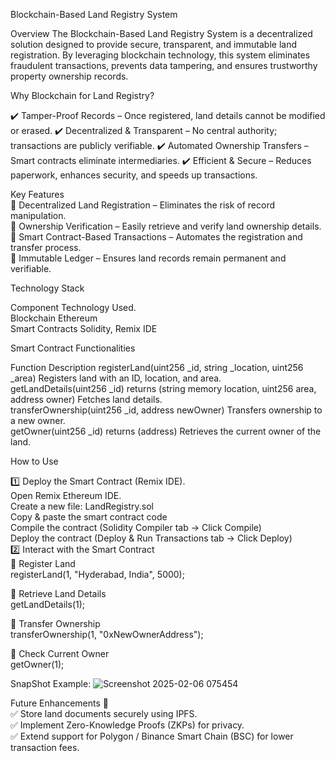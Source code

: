 Blockchain-Based Land Registry System


Overview
The Blockchain-Based Land Registry System is a decentralized solution designed to provide secure, transparent, and immutable land registration. By leveraging blockchain technology, this system eliminates fraudulent transactions, prevents data tampering, and ensures trustworthy property ownership records.

Why Blockchain for Land Registry? 

✔️ Tamper-Proof Records – Once registered, land details cannot be modified or erased.
✔️ Decentralized & Transparent – No central authority; transactions are publicly verifiable.
✔️ Automated Ownership Transfers – Smart contracts eliminate intermediaries.
✔️ Efficient & Secure – Reduces paperwork, enhances security, and speeds up transactions.

Key Features  
🔹 Decentralized Land Registration – Eliminates the risk of record manipulation.  
🔹 Ownership Verification – Easily retrieve and verify land ownership details.   
🔹 Smart Contract-Based Transactions – Automates the registration and transfer process.  
🔹 Immutable Ledger – Ensures land records remain permanent and verifiable.  

Technology Stack

Component	Technology Used.  
Blockchain	Ethereum   
Smart Contracts	Solidity, Remix IDE   

Smart Contract Functionalities    

Function	Description
registerLand(uint256 _id, string _location, uint256 _area)	Registers land with an ID, location, and area.  
getLandDetails(uint256 _id) returns (string memory location, uint256 area, address owner)	Fetches land details.   
transferOwnership(uint256 _id, address newOwner)	Transfers ownership to a new owner.   
getOwner(uint256 _id) returns (address)	Retrieves the current owner of the land.  

How to Use

1️⃣ Deploy the Smart Contract (Remix IDE).  
Open Remix Ethereum IDE.   
Create a new file: LandRegistry.sol   
Copy & paste the smart contract code   
Compile the contract (Solidity Compiler tab → Click Compile)   
Deploy the contract (Deploy & Run Transactions tab → Click Deploy)  
2️⃣ Interact with the Smart Contract  
📌 Register Land    
registerLand(1, "Hyderabad, India", 5000);

📌 Retrieve Land Details   
getLandDetails(1);

📌 Transfer Ownership   
transferOwnership(1, "0xNewOwnerAddress");

📌 Check Current Owner   
getOwner(1);

SnapShot Example:
![Screenshot 2025-02-06 075454](https://github.com/user-attachments/assets/6e09919b-f52f-48dd-8f1a-57bee8fcece8)

Future Enhancements 🚀     
✅ Store land documents securely using IPFS.   
✅ Implement Zero-Knowledge Proofs (ZKPs) for privacy.  
✅ Extend support for Polygon / Binance Smart Chain (BSC) for lower transaction fees.   
